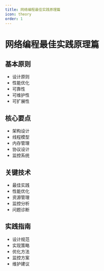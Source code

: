 ```yaml
---
title: 网络编程最佳实践原理篇
icon: theory
order: 1
---
```


# 网络编程最佳实践原理篇

## 基本原则
- 设计原则
- 性能优化
- 可靠性
- 可维护性
- 可扩展性

## 核心要点
- 架构设计
- 线程模型
- 内存管理
- 协议设计
- 监控系统

## 关键技术
- 最佳实践
- 性能优化
- 资源管理
- 监控分析
- 问题诊断

## 实践指南
- 设计规范
- 实现策略
- 优化方法
- 监控方案
- 维护建议
